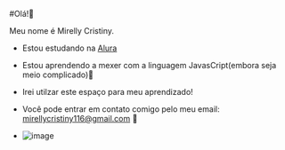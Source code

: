 #Olá!🖤

Meu nome é Mirelly Cristiny.

- Estou estudando na [Alura](https://www.alura.com.br)
- Estou aprendendo a mexer com a linguagem JavasCript(embora seja meio complicado)🧠
- Irei utilzar este espaço para meu aprendizado!

- Você pode entrar em contato comigo pelo meu email: mirellycristiny116@gmail.com 🖤

- ![image](https://github.com/Mirelly353/estudantealura_M/assets/173742626/7dd11e60-eff0-42e8-a466-91d2ca043cb9)
